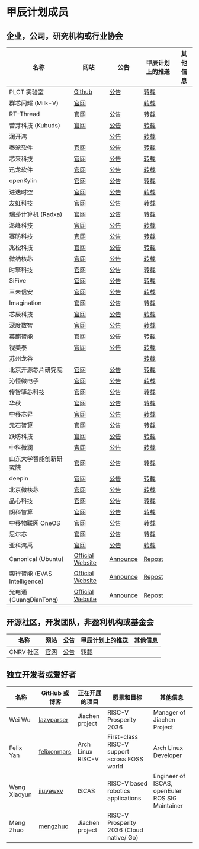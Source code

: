# 甲辰计划成员

## 企业，公司，研究机构或行业协会

|          名称 |     网站        |   公告            | 甲辰计划上的推送 |        其他信息   |
| ------------- | --------------- | ----------------- | ---------------- | ----------------- |
| PLCT 实验室 | [Github](https://github.com/plctlab) | [公告](https://mp.weixin.qq.com/s/msP5f3VAgjAmuzc9TCE1Yg) | [转载](https://mp.weixin.qq.com/s/2MKFuHrTn22npnPqTk4oOg) | |
| 群芯闪耀 (Milk-V) | [官网](https://milkv.io/) |  | [转载](https://mp.weixin.qq.com/s/ARJa94xg7rVdmx4cUjB1vA) | |
| RT-Thread | [官网](https://www.rt-thread.org) | [公告](https://mp.weixin.qq.com/s/MwmBHf8Yb6Rmk6o7Ndie6w) | [转载](https://mp.weixin.qq.com/s/qWuH8TcCLFnRfHBdJO6xrg) | |
| 苦芽科技 (Kubuds) | [官网](https://kubuds.io) | [公告](https://mp.weixin.qq.com/s/MR_OUHR4rcztoDt9_k9YBw) | [转载](https://mp.weixin.qq.com/s/kW1NKYvWQSxxccRIk_S68g) | |
| 润开鸿 |  | [公告](https://mp.weixin.qq.com/s/YZq1C_1DnPVKzN1bqH_tpA) | [转载](https://mp.weixin.qq.com/s/nfGMsxH4ASI44lC0kbW9hw) | |
| 秦派软件 | [官网](https://atomdb.com/about/index.html) | [公告](https://mp.weixin.qq.com/s/eKlsLT2UOcKp_wJ8ZbjxYg) | [转载](https://mp.weixin.qq.com/s/wDvPFmTOofqiLI7IM_Yduw) | |
| 芯来科技 | [官网](https://www.nucleisys.com) | [公告](https://mp.weixin.qq.com/s/7N8KUwNStA-NqTX3KRdJGg) | [转载](https://mp.weixin.qq.com/s/jf3OQ1J-UuJp_kmMfuvLkQ) | |
| 迅龙软件 | [官网](http://www.xunlong.tv) | [公告](https://mp.weixin.qq.com/s/97lJNUotzBtn2bA62L4Bwg) | [转载](https://mp.weixin.qq.com/s/n0Yh005AkpscTMYGcgex2Q) | |
| openKylin | [官网](https://www.openkylin.top) | [公告](https://mp.weixin.qq.com/s/lwp1sgkxsewayQi-6aL9Cw) | [转载](https://mp.weixin.qq.com/s/LUKWczceWEbkJkrZ5t9PrQ) | |
| 进迭时空 | [官网](https://www.spacemit.com) | [公告](https://mp.weixin.qq.com/s/ZP21kYIxua6qaajDV8cBQg) | [转载](https://mp.weixin.qq.com/s/1inMDIJxch3fcSkYGykd1A) | |
| 友虹科技 | [官网](http://www.scofd.com) | [公告](https://mp.weixin.qq.com/s/YTHFciUQo8poE4kCCsPxHA) | [转载](https://mp.weixin.qq.com/s/-pU0bFIemAB1YR8iL97YgA) | |
| 瑞莎计算机 (Radxa) | [官网](https://radxa.com) | [公告](https://mp.weixin.qq.com/s/MJ8KPlhI2GT1yIwVRO4Ulw) | [转载](https://mp.weixin.qq.com/s/wwoY8fAtyJ_UDIzH7uCVgA) | |
| 澎峰科技 | [官网](https://www.perfxlab.cn) | [公告](https://mp.weixin.qq.com/s/t7uU_Qn-VkoV_kpx3nurRA) | [转载](https://mp.weixin.qq.com/s/-BFUW5PDd9ruuRhPVy9cBA) | |
| 赛昉科技 | [官网](https://www.starfivetech.com) | [公告](https://mp.weixin.qq.com/s/vm6lIy2gBPey8FQtk9yvxA) | [转载](https://mp.weixin.qq.com/s/ECjml6sE-c4evSFefg_zBg) | |
| 兆松科技 | [官网](https://www.terapines.com) | [公告](https://mp.weixin.qq.com/s/qdueIwMh4yW35OTKXrjEnQ) | [转载](https://mp.weixin.qq.com/s/KfifXHOzHbO5Kz1m8mQiFg) | |
| 微纳核芯 | [官网](https://www.nanocorechip.com) | [公告](https://mp.weixin.qq.com/s/auIPsnt8ooMK9cbtv1BFOw) | [转载](https://mp.weixin.qq.com/s/W19D46OyGt9f11qVCVEhPQ) | |
| 时擎科技 | [官网](https://www.timesintelli.com) | [公告](https://mp.weixin.qq.com/s/--OTFB49QvOAZi_8zQvlZA) | [转载](https://mp.weixin.qq.com/s/O2zXr0sIOP_LtUU2vJSCbg) | |
| SiFive | [官网](https://www.sifive.com) | [公告](https://mp.weixin.qq.com/s/EWXUgllzF2Dx_Jlfz6NT1Q) | [转载](https://mp.weixin.qq.com/s/DOlULRW5V0bAyZnRF3fNrA) | |
| 三未信安 | [官网](https://www.sansec.com.cn) | [公告](https://mp.weixin.qq.com/s/FB9EE0dliTVhZwiUoEAAFg) | [转载](https://mp.weixin.qq.com/s/ijW6RHHFTI02ZNseQwoRUg) | |
| Imagination | [官网](https://www.imaginationtech.com) | [公告](https://mp.weixin.qq.com/s/quM8lvpbdQTe9y7QEY10_A) | [转载](https://mp.weixin.qq.com/s/BWfvpWP6EypXC_J-woeITQ) | |
| 芯辰科技 | [官网](http://m.xciic.com) | [公告](https://mp.weixin.qq.com/s/2d5SqMlUKgT6_opjeC9fZg) | [转载](https://mp.weixin.qq.com/s/sZ0AOnzx9sKD65tLg7MqxA) | |
| 深度数智 | [官网](https://deepcomputing.io) | [公告](https://mp.weixin.qq.com/s/LGbU2JQ73j2-CPs0ewuaGA) | [转载](https://mp.weixin.qq.com/s/z1Tr7XOgJ-xCoxbQLnVljg) | |
| 英麒智能 | [官网](http://www.inchitech.com) | [公告](https://mp.weixin.qq.com/s/cF-128jis-lLqntaMQGDhg) | [转载](https://mp.weixin.qq.com/s/_PEEOrzajWx7YnaCDlT1Qg) | |
| 视美泰 | [官网](https://www.shimeta.com.cn) | [公告](https://www.shimeta.com.cn/newsinfo/7479687.html) | [转载](https://mp.weixin.qq.com/s/ZgMrm5T-5SR4I7FiEIBwwQ) | |
| 苏州龙谷 |  |  | [转载](https://mp.weixin.qq.com/s/Nt_ZJQsTUeTQP5OaHU3xeg) | |
| 北京开源芯片研究院 | [官网](https://www.bosc.ac.cn) | [公告](https://mp.weixin.qq.com/s/1GBlZJEj-OM5IA2jtWzGNw) | [转载](https://mp.weixin.qq.com/s/kSOLyLwiXGSMA7-ODelC7w) | |
| 沁恒微电子 | [官网](https://www.wch.cn) | [公告](https://www.wch.cn/news/676.html) | [转载](https://mp.weixin.qq.com/s/62rYWYy8Rp--Ifc9Fxrglw) | |
| 传智驿芯科技 | [官网](https://www.transchip.com/) | [公告](https://mp.weixin.qq.com/s/RaJkR4GklS1RL3I5sOa2bA) | [转载](https://mp.weixin.qq.com/s/7rGSPlXHVxh_VWvBI-c8Jw) | |
| 华秋 | [官网](https://www.huaqiu.com) | [公告](https://mp.weixin.qq.com/s/J6ggIWymANVF0vShD8Iu5g) | [转载](https://mp.weixin.qq.com/s/XqTeeczWGKqTsEs1A31LMw) | |
| 中移芯昇 | [官网](https://www.xinshengcmiot.cn) | [公告](https://mp.weixin.qq.com/s/A1FbhX4QxCxFn-AVU08Ycw) | [转载](https://mp.weixin.qq.com/s/0i8IkOyhsm4C8yyX4y5ApQ) | |
| 元石智算 | [官网](https://metastonecorp.com) | [公告](https://mp.weixin.qq.com/s/jR2QlwSe7gKQkBiizPapGw) | [转载](https://mp.weixin.qq.com/s/TgZBNPolv7HKBgCtvmkA5Q) | |
| 跃昉科技 | [官网](https://www.leapfive.com) | [公告](https://mp.weixin.qq.com/s/soQ4Fv-0BXML1eurBoWh7Q) | [转载](https://mp.weixin.qq.com/s/vN5P5o5oD38k0BtDxRNb2Q) | |
| 中科微澜 | [官网](https://www.vulab.com.cn) | [公告](https://mp.weixin.qq.com/s/jTep2bQtSi7XN4yE-s2sDg) | [转载](https://mp.weixin.qq.com/s/jRT4cY9MlIwExmRdpUGrfQ) | |
| 山东大学智能创新研究院 | [官网](https://aii.sdu.edu.cn) | [公告](https://aii.sdu.edu.cn/info/1002/1471.htm) | [转载](https://mp.weixin.qq.com/s/dCsKGAENrsYZJwngY4kOCw) | |
| deepin | [官网](https://www.deepin.org/index/zh) | [公告](https://www.deepin.org/zh/deepin-joins-the-risc-v-prosperity-2036/) | [转载](https://mp.weixin.qq.com/s/PYxxVWiw6ZTOn_PWMraqqw) | |
| 北京微核芯 | [官网](https://www.rvcore.com) | [公告](https://mp.weixin.qq.com/s/60SoEy3em-9CLNXKF_FQ8g) | [转载](https://mp.weixin.qq.com/s/ADJHkTB_xQiUQHxuVnMafg) | |
| 晶心科技 | [官网](https://www.andestech.com/) | [公告](https://mp.weixin.qq.com/s/WL6IWFoSeASXRBSvZwLJkQ) | [转载](https://mp.weixin.qq.com/s/n3FuTU_JcwEIfJa1mMBOgg) | |
| 朗科智算 | [官网](http://www.netac-ai.com) | [公告](http://www.netac-ai.com/new_details.html?newsid=785714) | [转载](https://mp.weixin.qq.com/s/EVe_lWsMb2qnEklXXJ9eNg) | |
| 中移物联网 OneOS | [官网](https://os.iot.10086.cn) | [公告](https://os.iot.10086.cn/news/81) | [转载](https://mp.weixin.qq.com/s/Zbxx2RiqRRvRlI5O8c4LMA) | |
| 思尔芯 | [官网](https://www.s2ceda.com/ch/) | [公告](https://www.s2ceda.com/ch/info-pr-479) | [转载](https://mp.weixin.qq.com/s/_LvyNLavau6t0ZB_Ho6oGg) | |
| 亚科鸿禹 | [官网](http://www.hypersilicon.com) | [公告](https://mp.weixin.qq.com/s/xDni6dQ18Beajul_n-R0kw) | [转载](https://mp.weixin.qq.com/s/e6EEk1NqMT1C5qpJENm0HA) | |
| Canonical (Ubuntu) | [Official Website](https://canonical.com) | [Announce](https://mp.weixin.qq.com/s/VZUOIFji7Hz_ws61f81Q-g) | [Repost](https://mp.weixin.qq.com/s/gryVUe4yTTuiPDyG4GUGHQ) | |
| 奕行智能 (EVAS Intelligence) | [Official Website](https://www.evas.ai/about.html) | [Announce](https://mp.weixin.qq.com/s/fnMw_6f4XzwyA351lyFKtA) | [Repost](https://mp.weixin.qq.com/s/81s0S4Bba5k3_a8XYWJM1w) | |
| 光电通 (GuangDianTong) | [Official Website](https://www.toec.com) | [Announce](https://mp.weixin.qq.com/s/N-WVmMz9gG9u2Z_J5nbxTA) | [Repost](https://mp.weixin.qq.com/s/d6VVrqW4Xk9c8B39MMUnOg) | |

## 开源社区，开发团队，非盈利机构或基金会

|          名称  |     网站        |   公告            | 甲辰计划上的推送 |        其他信息   |
| -------------- | --------------- | ----------------- | ---------------- | ----------------- |
| CNRV 社区 | [官网](https://cnrv.io) | [公告](https://mp.weixin.qq.com/s/njgdEJkR43JJGJlbKaPtXw) | [转载](https://mp.weixin.qq.com/s/ellvWA09zn1Fb1mkxNJSxA) | |


## 独立开发者或爱好者

| 名称      | GitHub 或博客   | 正在开展的项目    | 愿景和目标       |        其他信息   |
| --------- | --------------- | ----------------- | ---------------- | ----------------- |
| Wei Wu    | [lazyparser](https://github.com/lazyparser/) | Jiachen project | RISC-V Prosperity 2036 | Manager of Jiachen Project |
| Felix Yan | [felixonmars](https://github.com/felixonmars/) | Arch Linux RISC-V | First-class RISC-V support across FOSS world | Arch Linux Developer |
| Wang Xiaoyun | [jiuyewxy](https://github.com/jiuyewxy) | ISCAS               | RISC-V based robotics applications | Engineer of ISCAS, openEuler ROS SIG Maintainer |
| Meng Zhuo | [mengzhuo](https://github.com/mengzhuo/) | Jiachen project | RISC-V Prosperity 2036 (Cloud native/ Go) |  |
